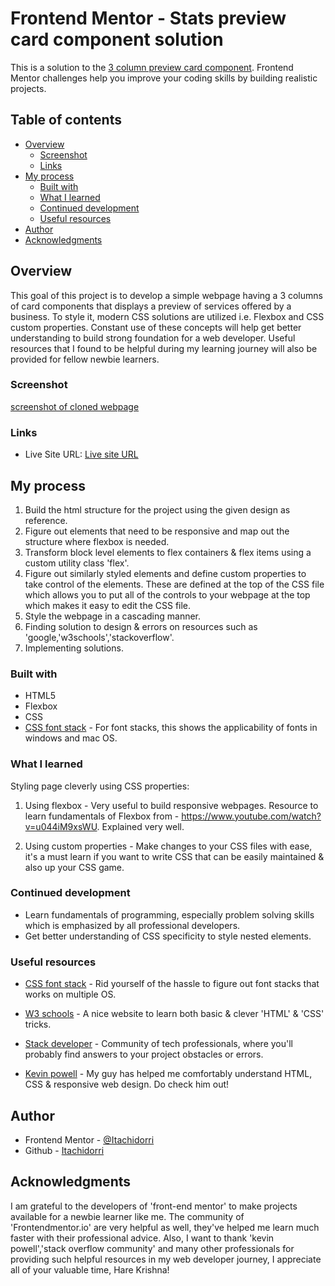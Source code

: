 # Frontend Mentor - Stats preview card component solution

This is a solution to the [3 column preview card component](https://www.frontendmentor.io/challenges/3column-preview-card-component-pH92eAR2-). Frontend Mentor challenges help you improve your coding skills by building realistic projects.

## Table of contents

- [Overview](#overview)
  - [Screenshot](#screenshot)
  - [Links](#links)
- [My process](#my-process)
  - [Built with](#built-with)
  - [What I learned](#what-i-learned)
  - [Continued development](#continued-development)
  - [Useful resources](#useful-resources)
- [Author](#author)
- [Acknowledgments](#acknowledgments)


## Overview

This goal of this project is to develop a simple webpage having a 3 columns of
card components that displays a preview of services offered by a business. To
style it, modern CSS solutions are utilized i.e. Flexbox and CSS custom properties.
Constant use of these concepts will help get better understanding to build strong
foundation for a web developer. Useful resources that I found to be helpful during
my learning journey will also be provided for fellow newbie learners.


### Screenshot

[screenshot of cloned webpage](img/ss.png)


### Links

- Live Site URL: [Live site URL](https://itachidorri.github.io/3-column-preview-card-component/)

## My process
1. Build the html structure for the project using the given design as reference.
2. Figure out elements that need to be responsive and map out the structure where flexbox is needed.
3. Transform block level elements to flex containers & flex items using a custom utility class 'flex'.
4. Figure out similarly styled elements and define custom properties to take control of the elements. These are defined at the top of the CSS file which allows you to put all of the controls to your webpage at the top which makes it easy to edit the CSS file.
5. Style the webpage in a cascading manner.
6. Finding solution to design & errors on resources such as 'google,'w3schools','stackoverflow'.
7. Implementing solutions.


### Built with

- HTML5
- Flexbox
- CSS
- [CSS font stack](https://www.cssfontstack.com/) - For font stacks, this shows the applicability of fonts in windows and mac OS.


### What I learned

Styling page cleverly using CSS properties:
1. Using flexbox - Very useful to build responsive webpages. Resource to learn fundamentals of Flexbox from - https://www.youtube.com/watch?v=u044iM9xsWU. Explained very well.

2. Using custom properties - Make changes to your CSS files with ease, it's a must learn if you want to write CSS that can be easily maintained & also up your CSS game.



### Continued development

- Learn fundamentals of programming, especially problem solving skills which is emphasized by all professional developers.
- Get better understanding of CSS specificity to style nested elements.


### Useful resources

- [CSS font stack](https://www.cssfontstack.com/) - Rid yourself of the hassle to figure out font stacks that works on multiple OS.

- [W3 schools](https://www.w3schools.com) - A nice website to learn both basic & clever 'HTML' & 'CSS' tricks.

- [Stack developer](https://stackoverflow.com/) - Community of tech professionals, where you'll probably find answers to your project obstacles or errors.

- [Kevin powell](https://www.youtube.com/kepowob) - My guy has helped me comfortably understand HTML, CSS & responsive web design. Do check him out!


## Author

- Frontend Mentor - [@Itachidorri](https://www.frontendmentor.io/profile/Itachidorri)
- Github - [Itachidorri](https://github.com/Itachidorri)


## Acknowledgments

I am grateful to the developers of 'front-end mentor' to make projects available for a newbie learner like me. The community of 'Frontendmentor.io' are very helpful as well, they've helped me learn much faster with their professional advice. Also, I want to thank 'kevin powell','stack overflow community' and many other professionals for providing such helpful resources in my web developer journey, I appreciate all of your valuable time, Hare Krishna!
